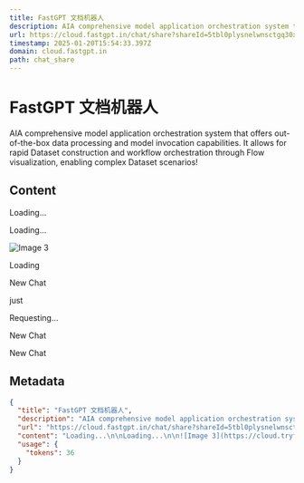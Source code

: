 ```yaml
---
title: FastGPT 文档机器人
description: AIA comprehensive model application orchestration system that offers out-of-the-box data processing and model invocation capabilities. It allows for rapid Dataset construction and workflow orchestration through Flow visualization, enabling complex Dataset scenarios!
url: https://cloud.fastgpt.in/chat/share?shareId=5tbl0plysnelwnsctgq30xrl
timestamp: 2025-01-20T15:54:33.397Z
domain: cloud.fastgpt.in
path: chat_share
---
```


# FastGPT 文档机器人


AIA comprehensive model application orchestration system that offers out-of-the-box data processing and model invocation capabilities. It allows for rapid Dataset construction and workflow orchestration through Flow visualization, enabling complex Dataset scenarios!


## Content

Loading...

Loading...

![Image 3](https://cloud.tryfastgpt.ai/icon/logo.svg)

Loading

New Chat

just

Requesting...

New Chat

New Chat

## Metadata

```json
{
  "title": "FastGPT 文档机器人",
  "description": "AIA comprehensive model application orchestration system that offers out-of-the-box data processing and model invocation capabilities. It allows for rapid Dataset construction and workflow orchestration through Flow visualization, enabling complex Dataset scenarios!",
  "url": "https://cloud.fastgpt.in/chat/share?shareId=5tbl0plysnelwnsctgq30xrl",
  "content": "Loading...\n\nLoading...\n\n![Image 3](https://cloud.tryfastgpt.ai/icon/logo.svg)\n\nLoading\n\nNew Chat\n\njust\n\nRequesting...\n\nNew Chat\n\nNew Chat",
  "usage": {
    "tokens": 36
  }
}
```
